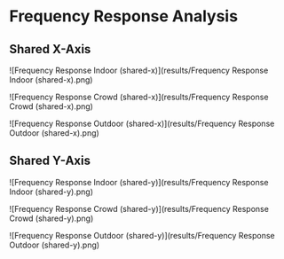 # Frequency Response Analysis

## Shared X-Axis

![Frequency Response Indoor (shared-x)](results/Frequency Response Indoor (shared-x).png)

![Frequency Response Crowd (shared-x)](results/Frequency Response Crowd (shared-x).png)

![Frequency Response Outdoor (shared-x)](results/Frequency Response Outdoor (shared-x).png)

## Shared Y-Axis

![Frequency Response Indoor (shared-y)](results/Frequency Response Indoor (shared-y).png)

![Frequency Response Crowd (shared-y)](results/Frequency Response Crowd (shared-y).png)

![Frequency Response Outdoor (shared-y)](results/Frequency Response Outdoor (shared-y).png)